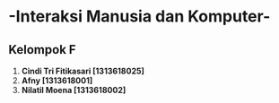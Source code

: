 # -Interaksi Manusia dan Komputer-
## Kelompok F
1. **Cindi Tri Fitikasari [1313618025]**
2. **Afny [1313618001]**
3. **Nilatil Moena [1313618002]**

